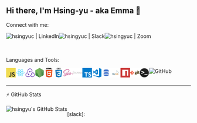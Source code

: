 ## Hi there, I'm Hsing-yu - aka Emma 👋

Connect with me: 

[<img align='left' alt='hsingyuc | LinkedIn' src="https://img.shields.io/badge/LinkedIn-0077B5?style=for-the-badge&logo=linkedin&logoColor=white" />][linkedin]
<img align='left' alt='hsingyuc | Slack' src="https://img.shields.io/badge/Slack-4A154B?style=for-the-badge&logo=slack&logoColor=white" />
<img align='left' alt='hsingyuc | Zoom' src="https://img.shields.io/badge/Zoom-2D8CFF?style=for-the-badge&logo=zoom&logoColor=white" />

<br />
<br />
<br />

Languages and Tools:

<img align='left' alt='Javascript' width="26" src="https://raw.githubusercontent.com/github/explore/80688e429a7d4ef2fca1e82350fe8e3517d3494d/topics/javascript/javascript.png" />
<img align='left' alt='React' width="26" src="https://raw.githubusercontent.com/github/explore/80688e429a7d4ef2fca1e82350fe8e3517d3494d/topics/react/react.png" />
<img align='left' alt='Redux' width="26" src="https://raw.githubusercontent.com/github/explore/80688e429a7d4ef2fca1e82350fe8e3517d3494d/topics/redux/redux.png" />
<img align='left' alt='Node.js' width="26" src="https://raw.githubusercontent.com/github/explore/80688e429a7d4ef2fca1e82350fe8e3517d3494d/topics/nodejs/nodejs.png" />
<img align='left' alt='Html' width="26" src="https://raw.githubusercontent.com/github/explore/80688e429a7d4ef2fca1e82350fe8e3517d3494d/topics/html/html.png" />
<img align='left' alt='CSS' width="26" src="https://raw.githubusercontent.com/github/explore/80688e429a7d4ef2fca1e82350fe8e3517d3494d/topics/css/css.png" />
<img align='left' alt='SASS' width="26" src="https://raw.githubusercontent.com/github/explore/80688e429a7d4ef2fca1e82350fe8e3517d3494d/topics/sass/sass.png" />
<img align='left' alt='Express' width="26" src="https://raw.githubusercontent.com/github/explore/80688e429a7d4ef2fca1e82350fe8e3517d3494d/topics/express/express.png" />
<img align='left' alt='TypeScript' width="26" src="https://raw.githubusercontent.com/github/explore/80688e429a7d4ef2fca1e82350fe8e3517d3494d/topics/typescript/typescript.png" />
<img align='left' alt='vsCode' width="26" src="https://raw.githubusercontent.com/github/explore/80688e429a7d4ef2fca1e82350fe8e3517d3494d/topics/visual-studio-code/visual-studio-code.png" />
<img align='left' alt='SQL' width="26" src="https://raw.githubusercontent.com/github/explore/80688e429a7d4ef2fca1e82350fe8e3517d3494d/topics/sql/sql.png" />
<img align='left' alt='mySql' width="26" src="https://raw.githubusercontent.com/github/explore/80688e429a7d4ef2fca1e82350fe8e3517d3494d/topics/mysql/mysql.png" />
<img align='left' alt='npm' width="26" src="https://raw.githubusercontent.com/github/explore/80688e429a7d4ef2fca1e82350fe8e3517d3494d/topics/npm/npm.png" />
<img align='left' alt='Git' width="26" src="https://raw.githubusercontent.com/github/explore/80688e429a7d4ef2fca1e82350fe8e3517d3494d/topics/git/git.png" />
<img align='left' alt='Terminal' width="26" src="https://raw.githubusercontent.com/github/explore/80688e429a7d4ef2fca1e82350fe8e3517d3494d/topics/terminal/terminal.png" />
<img align='left' alt='GitHub' src="https://img.shields.io/badge/GitHub-100000?style=for-the-badge&logo=github&logoColor=white" />

<br />
<br />

---

:zap: GitHub Stats
<br />
<br />
<img align='left' alt="hsingyu's GitHub Stats" src="https://github-readme-stats-ea5ouzngy-hsingyuc.vercel.app/api?username=hsingyuc&show_icons=true&hide_border=true" />


[linkedin]: https://www.linkedin.com/in/hsing-yu-chang/
[slack]: 
